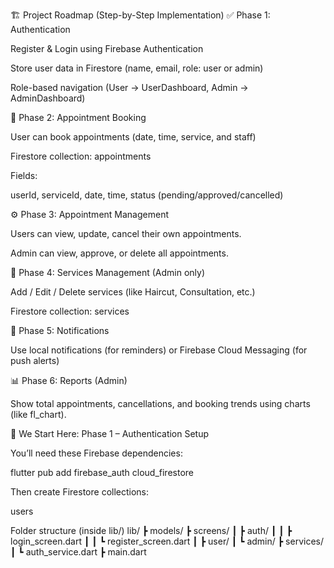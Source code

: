 🏗️ Project Roadmap (Step-by-Step Implementation)
✅ Phase 1: Authentication

Register & Login using Firebase Authentication

Store user data in Firestore (name, email, role: user or admin)

Role-based navigation (User → UserDashboard, Admin → AdminDashboard)

📅 Phase 2: Appointment Booking

User can book appointments (date, time, service, and staff)

Firestore collection: appointments

Fields:

userId, serviceId, date, time, status (pending/approved/cancelled)

⚙️ Phase 3: Appointment Management

Users can view, update, cancel their own appointments.

Admin can view, approve, or delete all appointments.

🧾 Phase 4: Services Management (Admin only)

Add / Edit / Delete services (like Haircut, Consultation, etc.)

Firestore collection: services

🔔 Phase 5: Notifications

Use local notifications (for reminders) or Firebase Cloud Messaging (for push alerts)

📊 Phase 6: Reports (Admin)

Show total appointments, cancellations, and booking trends using charts (like fl_chart).

🔰 We Start Here: Phase 1 – Authentication Setup

You’ll need these Firebase dependencies:

flutter pub add firebase_auth cloud_firestore


Then create Firestore collections:

users

Folder structure (inside lib/)
lib/
 ┣ models/
 ┣ screens/
 ┃ ┣ auth/
 ┃ ┃ ┣ login_screen.dart
 ┃ ┃ ┗ register_screen.dart
 ┃ ┣ user/
 ┃ ┗ admin/
 ┣ services/
 ┃ ┗ auth_service.dart
 ┣ main.dart